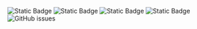 ![Static Badge](https://img.shields.io/badge/blacklists-60-000000) ![Static Badge](https://img.shields.io/badge/blacklisted-2767631-cc0000) ![Static Badge](https://img.shields.io/badge/whitelisted-2242-00CC00) ![Static Badge](https://img.shields.io/badge/streaming_blacklist-28107-000000) ![GitHub issues](https://img.shields.io/github/issues/fabriziosalmi/blacklists)
